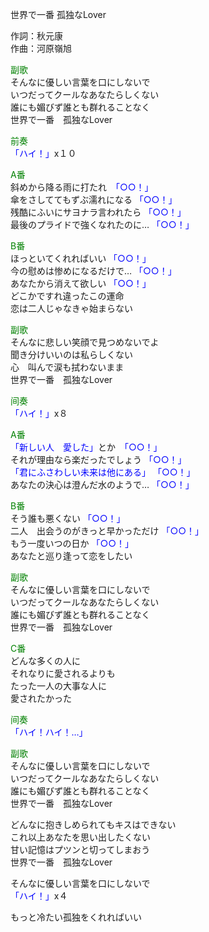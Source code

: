 世界で一番 孤独なLover  
  
作詞：秋元康  
作曲：河原嶺旭  
  
<font color=green>副歌</font>  
そんなに優しい言葉を口にしないで  
いつだってクールなあなたらしくない  
誰にも媚びず誰とも群れることなく  
世界で一番　孤独なLover  
  
<font color=green>前奏</font>  
<font color=blue>「ハイ！」</font>x１０   
  
<font color=green>A番</font>  
斜めから降る雨に打たれ　<font color=blue>「○○！」</font>   
傘をさしててもずぶ濡れになる <font color=blue>「○○！」</font>   
残酷にふいにサヨナラ言われたら <font color=blue>「○○！」</font>   
最後のプライドで強くなれたのに… <font color=blue>「○○！」</font>   
  
<font color=green>B番</font>  
ほっといてくれればいい <font color=blue>「○○！」</font>   
今の慰めは惨めになるだけで… <font color=blue>「○○！」</font>   
あなたから消えて欲しい <font color=blue>「○○！」</font>   
どこかですれ違ったこの運命  
恋は二人じゃなきゃ始まらない  
  
<font color=green>副歌</font>  
そんなに悲しい笑顔で見つめないでよ  
聞き分けいいのは私らしくない  
心　叫んで涙も拭わないまま  
世界で一番　孤独なLover  
  
<font color=green>间奏</font>  
<font color=blue>「ハイ！」</font>x８   
  
<font color=green>A番</font>  
<font color=blue>「新しい人　愛した」</font>とか　<font color=blue>「○○！」</font>  
それが理由なら楽だったでしょう <font color=blue>「○○！」</font>   
<font color=blue>「君にふさわしい未来は他にある」</font> <font color=blue>「○○！」</font>   
あなたの決心は澄んだ水のようで… <font color=blue>「○○！」</font>   
  
<font color=green>B番</font>  
そう誰も悪くない <font color=blue>「○○！」</font>   
二人　出会うのがきっと早かっただけ <font color=blue>「○○！」</font>   
もう一度いつの日か <font color=blue>「○○！」</font>   
あなたと巡り逢って恋をしたい  
  
<font color=green>副歌</font>  
そんなに優しい言葉を口にしないで  
いつだってクールなあなたらしくない  
誰にも媚びず誰とも群れることなく  
世界で一番　孤独なLover  
  
<font color=green>C番</font>  
どんな多くの人に  
それなりに愛されるよりも  
たった一人の大事な人に  
愛されたかった  
  
<font color=green>间奏</font>  
<font color=blue>「ハイ！ハイ！…」</font>   
  
<font color=green>副歌</font>  
そんなに優しい言葉を口にしないで  
いつだってクールなあなたらしくない  
誰にも媚びず誰とも群れることなく  
世界で一番　孤独なLover  
  
どんなに抱きしめられてもキスはできない  
これ以上あなたを思い出したくない  
甘い記憶はプツンと切ってしまおう  
世界で一番　孤独なLover  
  
そんなに優しい言葉を口にしないで  
<font color=blue>「ハイ！」</font>x４  
  
もっと冷たい孤独をくれればいい  
